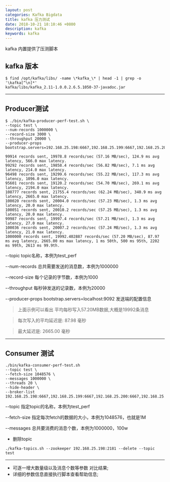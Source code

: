 ```yaml
---
layout: post
categories: Kafka Bigdata
title: kafka 压力测试
date: 2018-10-21 18:10:46 +0800
description: kafka
keywords: kafka
---
```



kafka 内置提供了压测脚本

## kafka 版本
```
$ find /opt/kafka/libs/ -name \*kafka_\* | head -1 | grep -o '\kafka[^\n]*'
kafka/libs/kafka_2.11-1.0.0.2.6.5.1050-37-javadoc.jar
```
---

## Producer测试
```
$ ./bin/kafka-producer-perf-test.sh \
--topic test \
--num-records 1000000 \
--record-size 3000 \
--throughput 20000 \
--producer-props bootstrap.servers=192.168.25.198:6667,192.168.25.199:6667,192.168.25.200:6667,192.168.25.201:6667,192.168.25.202:6667

99914 records sent, 19978.8 records/sec (57.16 MB/sec), 124.9 ms avg latency, 566.0 max latency.
99292 records sent, 19858.4 records/sec (56.82 MB/sec), 7.1 ms avg latency, 214.0 max latency.
96498 records sent, 19299.6 records/sec (55.22 MB/sec), 117.3 ms avg latency, 1096.0 max latency.
95601 records sent, 19120.2 records/sec (54.70 MB/sec), 269.1 ms avg latency, 2194.0 max latency.
108777 records sent, 21755.4 records/sec (62.24 MB/sec), 340.9 ms avg latency, 2665.0 max latency.
100020 records sent, 20004.0 records/sec (57.23 MB/sec), 1.3 ms avg latency, 20.0 max latency.
100051 records sent, 20010.2 records/sec (57.25 MB/sec), 1.3 ms avg latency, 20.0 max latency.
99987 records sent, 19997.4 records/sec (57.21 MB/sec), 1.3 ms avg latency, 27.0 max latency.
100036 records sent, 20007.2 records/sec (57.24 MB/sec), 1.3 ms avg latency, 21.0 max latency.
1000000 records sent, 19992.402887 records/sec (57.20 MB/sec), 87.97 ms avg latency, 2665.00 ms max latency, 1 ms 50th, 500 ms 95th, 2202 ms 99th, 2613 ms 99.9th.
```

--topic topic名称，本例为test_perf

--num-records 总共需要发送的消息数，本例为1000000

--record-size 每个记录的字节数，本例为1000

--throughput 每秒钟发送的记录数，本例为20000

--producer-props bootstrap.servers=localhost:9092 发送端的配置信息


>上面示例可以看出 平均每秒写入57.20MB数据,大概是19992条消息

>每次写入的平均延迟是: 87.98 毫秒

>最大延迟是: 2665.00 毫秒

---

## Consumer 测试

```
./bin/kafka-consumer-perf-test.sh 
--topic test \
--fetch-size 1048576 \
--messages 1000000 \
--threads 20 \
--hide-header \
--broker-list 192.168.25.198:6667,192.168.25.199:6667,192.168.25.200:6667,192.168.25.201:6667,192.168.25.202:6667
```

--topic 指定topic的名称，本例为test_perf

--fetch-size 指定每次fetch的数据的大小，本例为1048576，也就是1M

--messages 总共要消费的消息个数，本例为1000000，100w

- 删除topic

```
./kafka-topics.sh --zookeeper 192.168.25.198:2181 --delete --topic test
```


---

- 可逐一增大数量级以及消息个数等参数 对比结果;
- 详细的参数信息直接执行脚本查看帮助信息;
